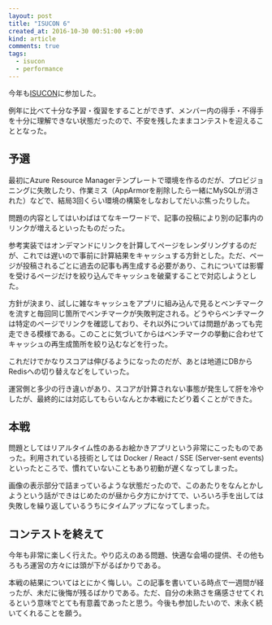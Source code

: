 ```yaml
---
layout: post
title: "ISUCON 6"
created_at: 2016-10-30 00:51:00 +9:00
kind: article
comments: true
tags:
  - isucon
  - performance
---
```


今年も[ISUCON](http://isucon.net/)に参加した。

<!-- more -->


例年に比べて十分な予習・復習をすることができず、メンバー内の得手・不得手を十分に理解できない状態だったので、不安を残したままコンテストを迎えることとなった。

## 予選

最初にAzure Resource Managerテンプレートで環境を作るのだが、プロビジョニングに失敗したり、作業ミス（AppArmorを削除したら一緒にMySQLが消された）などで、結局3回くらい環境の構築をしなおしてだいぶ焦ったりした。

問題の内容としてはいわばはてなキーワードで、記事の投稿により別の記事内のリンクが増えるといったものだった。

参考実装ではオンデマンドにリンクを計算してページをレンダリングするのだが、これでは遅いので事前に計算結果をキャッシュする方針とした。ただ、ページが投稿されるごとに過去の記事も再生成する必要があり、これについては影響を受けるページだけを絞り込んでキャッシュを破棄することで対応しようとした。

方針が決まり、試しに雑なキャッシュをアプリに組み込んで見るとベンチマークを流すと毎回同じ箇所でベンチマークが失敗判定される。どうやらベンチマークは特定のページでリンクを確認しており、それ以外については問題があっても完走できる模様である。このことに気づいてからはベンチマークの挙動に合わせてキャッシュの再生成箇所を絞り込むなどを行った。

これだけでかなりスコアは伸びるようになったのだが、あとは地道にDBからRedisへの切り替えなどをしていった。

運営側と多少の行き違いがあり、スコアが計算されない事態が発生して肝を冷やしたが、最終的には対応してもらいなんとか本戦にたどり着くことができた。

## 本戦

問題としてはリアルタイム性のあるお絵かきアプリという非常にこったものであった。利用されている技術としては Docker / React / SSE (Server-sent events) といったところで、慣れていないこともあり初動が遅くなってしまった。

画像の表示部分で詰まっているような状態だったので、このあたりをなんとかしようという話ができはじめたのが昼から夕方にかけてで、いろいろ手を出しては失敗しを繰り返しているうちにタイムアップになってしまった。

## コンテストを終えて

今年も非常に楽しく行えた。やり応えのある問題、快適な会場の提供、その他もろもろ運営の方々には頭が下がるばかりである。

本戦の結果についてはとにかく悔しい。この記事を書いている時点で一週間が経ったが、未だに後悔が残るばかりである。ただ、自分の未熟さを痛感させてくれるという意味でとても有意義であったと思う。今後も参加したいので、末永く続いてくれることを願う。

